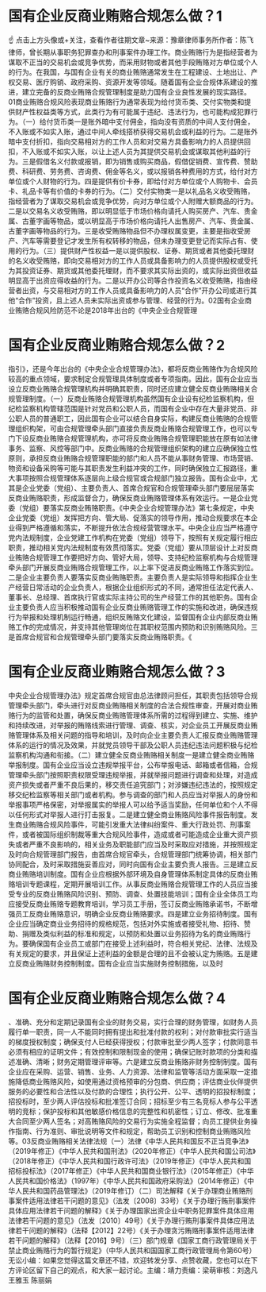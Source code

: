 # 国有企业反商业贿赂合规怎么做？1

☝ 点击上方头像或+关注，查看作者往期文章~来源：豫章律师事务所作者：陈飞律师，曾长期从事职务犯罪查办和刑事案件办理工作。商业贿赂行为是指经营者为谋取不正当的交易机会或竞争优势，而采用财物或者其他手段贿赂对方单位或个人的行为。在我国，与国有企业有关的商业贿赂通常发生在工程建设、土地出让、产权交易、医疗购销、政府采购、资源开发等领域。随着国有企业合规体系建设的推进，建立完备的反商业贿赂合规管理制度是助力国有企业良性发展的现实路径。01商业贿赂合规风险表现商业贿赂行为通常表现为给付货币类、交付实物类和提供财产性权益类等方式，此类行为有可能属于违纪、违法行为，也可能构成犯罪行为。（一）给付货币类一是账外暗中支付佣金，指向没有资质的中间人支付佣金，不入账或不如实入账，通过中间人牵线搭桥获得交易机会或利益的行为。二是账外暗中支付折扣，指向交易相对方的工作人员和对交易方具备影响力的人员提供回扣，不入账或不如实入账，以让上述人员为其提供交易机会或谋取其他利益的行为。三是假借名义付款或报销，即为销售或购买商品，假借促销费、宣传费、赞助费、科研费、劳务费、咨询费、佣金等名义，或以报销各种费用的方式，给付对方单位或个人财物的行为。四是提供有价卡券，即给付对方单位或个人购物卡、会员卡、礼品卡等有价值的卡券的行为。（二）交付实物类一是以礼品名义收受贿赂，指经营者为了谋取交易机会或竞争优势，向对方单位或个人附赠大额商品的行为。二是以交易名义收受贿赂，即以明显低于市场价格向请托人购买房产、汽车、贵金属、古董字画等物品，或以明显高于市场价格向请托人出售房产、汽车、贵金属、古董字画等物品的行为。三是收受贿赂物品但不办理权属变更，主要是指收受房产、汽车等需要登记才发生所有权转移的物品，但未办理变更登记而实际占有、使用的行为。（三）提供财产性权益一是以提供股权、证券、期货或者其他委托理财的名义收受贿赂，即向交易相对方的工作人员或具备影响力的人员提供股权或受托为其投资证券、期货或其他委托理财，而不要求其实际出资的，或实际出资但收益明显高于出资应得收益的行为。二是以开办公司等合作投资名义收受贿赂，指由经营者出资，与交易相对方的工作人员或具备影响力的人员“合作”开办公司或进行其他“合作”投资，且上述人员未实际出资或参与管理、经营的行为。02国有企业商业贿赂合规风险防范不论是2018年出台的《中央企业合规管理

# 国有企业反商业贿赂合规怎么做？2

指引》，还是今年出台的《中央企业合规管理办法》，都将反商业贿赂作为合规风险较高的重点领域，要求制定合规管理具体制度或者专项指南。因此，国有企业应当设立反商业贿赂合规管理机构并明确其职责，同时还应建立健全反商业贿赂相关合规管理制度。（一）反商业贿赂合规管理机构虽然国有企业设有纪检监察机构，但纪检监察机构管辖范围是针对党员和公职人员，而国有企业中存在大量非党员、非公职人员的普通职工，因此国有企业可以结合自身实际，构建反商业贿赂的合规管理组织构架，可由合规管理牵头部门直接负责反商业贿赂合规管理工作，也可以专门下设反商业贿赂合规管理机构，亦可将反商业贿赂合规管理职能放在原有如法律事务、监察、风控等部门中。反商业贿赂的合规管理组织架构的建立应确保独立性原则，承担反商业贿赂合规管理职能的部门和人员不能从事财务管理、市场营销、物资和设备采购等可能与其职责发生利益冲突的工作，同时确保独立汇报路径，重大事项按照合规管理体系逐层向上级合规官或合规部门独立报告。国有企业中，尤其是企业党委（党组）、主要负责人、首席合规官和合规管理牵头部门要层层落实反商业贿赂职责，形成监督合力，确保反商业贿赂管理体系有效运行。一是企业党委（党组）要落实反商业贿赂职责。《中央企业合规管理办法》第七条规定，中央企业党委（党组）发挥把方向、管大局、促落实的领导作用，推动合规要求在本企业得到严格遵循和落实，不断提升依法合规经营管理水平。中央企业应当严格遵守党内法规制度，企业党建工作机构在党委（党组）领导下，按照有关规定履行相应职责，推动相关党内法规制度有效贯彻落实。党委（党组）要从顶层设计上对反商业贿赂合规管理工作要把好方向、管好大局，领导、支持纪检监察机构与合规管理牵头部门开展反商业贿赂合规管理工作，以上率下促进反商业贿赂工作落实到位。二是企业主要负责人要落实反商业贿赂职责。主要负责人是实际领导和指挥企业生产经营日常活动的企业负责人，根据企业组织形式的不同，通常担任法定代表人、董事长、总经理、首席执行官或实际主持公司的生产经营工作的其他职务。国有企业主要负责人应当积极推动国有企业反商业贿赂管理工作的实施和改进，确保违规行为举报和处理机制运行畅通，组织反贿赂文化建设，监督国有企业内部反商业贿赂工作的完成情况，并支持其他管理岗位在其职权范围内预防和识别贿赂风险。三是首席合规官和合规管理牵头部门要落实反商业贿赂职责。《

# 国有企业反商业贿赂合规怎么做？3

中央企业合规管理办法》规定首席合规官由总法律顾问担任，其职责包括领导合规管理牵头部门，牵头进行对反商业贿赂相关制度的合法合规性审查，开展对商业贿赂行为的监管和处置，确保反商业贿赂管理体系所需的过程得到建立、实施、维护和持续改进，对举报的贿赂线索进行管理、调查、核实，对企业员工开展反商业贿赂管理体系及相关问题的指导和培训，及时向企业主要负责人汇报反商业贿赂管理体系的运行的情况及效果，并就党员领导干部及公职人员违纪违法问题积极与纪检监察机构沟通和衔接。（二）建立健全反商业贿赂相关制度一是建立健全商业贿赂举报制度。国有企业应当设立违规举报平台，公布举报电话、邮箱或者信箱，合规管理牵头部门按照职责权限受理违规举报，并就举报问题进行调查和处理，对造成资产损失或者严重不良后果的，移交责任追究部门；对涉嫌违纪违法的，按照规定移交纪检监察等相关部门或者机构。参与调查的部门和人员应当对举报人的身份和举报事项严格保密，对举报属实的举报人可以给予适当奖励，任何单位和个人不得以任何形式对举报人进行打击报复。二是建立健全商业贿赂风险事件报告制度。发生商业贿赂合规风险事件，可能引发重大法律纠纷案件、重大行政处罚、刑事案件，或者被国际组织制裁等重大合规风险事件，造成或者可能造成企业重大资产损失或者严重不良影响的，相关业务及职能部门应当及时采取应对措施，并按照规定及时向合规管理部门报告，由首席合规官牵头，合规管理部门统筹协调，相关部门协同配合，及时采取措施妥善应对，同时向国有企业主要负责人报告。三是建立反商业贿赂培训制度。国有企业应根据外部环境及自身管理体系制定具体的反商业贿赂培训专题课程，定期开展培训工作。从事反商业贿赂合规管理工作的人员应当接受专业的反商业贿赂风险识别、预防、调查、处置技能培训；国有企业全体员工均应接受反商业贿赂专题教育培训，学习员工手册，签订反商业贿赂承诺书，不断增强员工反商业贿赂意识，明确企业反商业贿赂要求。四是建立业务招待制度。国有企业应当确定商业业务招待的规格规范，包括对外实施或者接受礼物、招待、赞助、捐赠及类似利益的标准和规定，以预防和处置以业务招待为名的商业贿赂行为。要确保国有企业员工或部门在接受上述利益时，符合相关党纪、法律、法规及有关规定的要求，并且保证上述利益的金额是合理的且不会被认定为贿赂。五是建立反商业贿赂财务控制制度。国有企业应当实施财务控制措施，以及时

# 国有企业反商业贿赂合规怎么做？4

、准确、充分和定期记录国有企业的财务交易，实行合理的财务管理，如财务人员履行单一职责，同一人不能同时拥有提出和批准付款的权利；对付款审批实行适当的梯度授权制度；确保支付人已经获得授权；付款审批至少两人签字；付款同意书必须有相应的证明文件；有效控制和限制现金的使用；确保记账时款项的分类和描述准确、清晰；财务定期管理评审等。六是建立反商业贿赂非财务控制制度。国有企业应在采购、运营、销售、业务、人力资源、法律和监管等活动方面采取一定措施降低商业贿赂风险，如使用通过资格预审的分包商、供应商；评估商业伙伴提供服务的必要性和合法性以及付款的合理性；执行公开、公平、透明的招投标制度；招投标时，至少两人评估投标和批准签订合同；招标至少有三名竞标人参与公平透明的竞标；保护投标和其他敏感价格信息的完整性和机密性；订立、修改、批准重大合同至少两人签名；对高贿赂风险的交易行为实施全程监督；向员工提供业务操作指南、行为准则、审批说明等文件和规定，帮助员工识别和控制商业贿赂风险等。03反商业贿赂相关法律法规（一）法律《中华人民共和国反不正当竞争法》（2019年修正）《中华人民共和国刑法》（2020年修正）《中华人民共和国公司法》（2018年修正）《中华人民共和国行政许可法》（2019年修正）《中华人民共和国招标投标法》（2017年修正）《中华人民共和国商业银行法》（2015年修正）《中华人民共和国价格法》（1997年）《中华人民共和国政府采购法》（2014年修正）《中华人民共和国药品管理法》（2019年修订）（二）司法解释《关于办理商业贿赂刑事案件适用法律若干问题的意见》（法发〔2008〕33号）《关于办理行贿刑事案件具体应用法律若干问题的解释》《关于办理国家出资企业中职务犯罪案件具体应用法律若干问题的意见》（法发〔2010〕49号）《关于办理行贿刑事案件具体应用法律若干问题的解释》（法释【2012】22号）《关于办理贪污贿赂刑事案件适用法律若干问题的解释》（法释【2016】9号）（三）部门规章《国家工商行政管理局关于禁止商业贿赂行为的暂行规定》（中华人民共和国国家工商行政管理局令第60号）无讼小编：如果您觉得这篇文章还不错，欢迎转发分享、点赞收藏，您也可以在下方评论区留下自己的观点，和大家一起讨论。主编：靖力责编：梁萌审核：刘逸凡 王雅玉 陈丽娟

